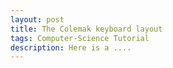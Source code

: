 ```yaml
---
layout: post
title: The Colemak keyboard layout
tags: Computer-Science Tutorial
description: Here is a ....
---
```

